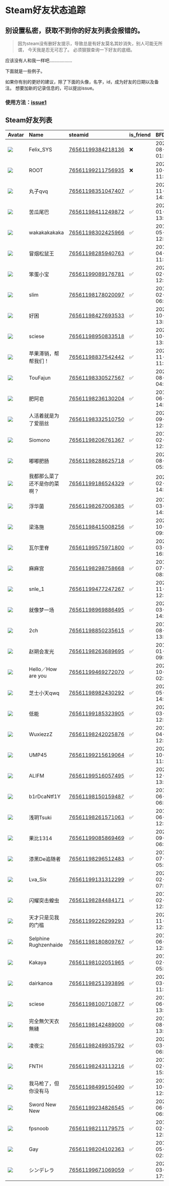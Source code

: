 # Steam好友状态追踪
## 别设置私密，获取不到你的好友列表会报错的。

> 因为steam没有删好友提示，导致总是有好友莫名其妙消失，别人可能无所谓，
> 今天我是忍无可忍了。 必须狠狠查询一下好友的底细。

应该没有人和我一样吧………………

下面就是一些例子。

如果你有别的更好的建议，除了下面的头像，名字，id，成为好友的日期以及备注。 想要加新的记录信息的，可以提出issue。

### 使用方法：[issue1](https://github.com/systemannounce/SteamFriends/issues/1)

## Steam好友列表

| Avatar                                                                            | Name                  | steamid                                                                     | is_friend   | BFD                 | Remark   | removed_time        |
|:----------------------------------------------------------------------------------|:----------------------|:----------------------------------------------------------------------------|:------------|:--------------------|:---------|:--------------------|
| ![](https://avatars.steamstatic.com/d41abd4be0b3769e1919802da758591a11639b13.jpg) | Felix_SYS             | [76561199384218136](https://steamcommunity.com/profiles/76561199384218136/) | ❌           | 2022-08-14 01:06:38 |          | 2025-03-22 12:49:45 |
| ![](https://avatars.steamstatic.com/ef15d4fa577672454e11c4dc5fbfa9fc71722ede.jpg) | ROOT                  | [76561199211756935](https://steamcommunity.com/profiles/76561199211756935/) | ❌           | 2021-10-02 11:23:03 |          | 2025-03-22 12:49:45 |
| ![](https://avatars.steamstatic.com/b8a6f62b8b7bd48279016ddb5616f9a555b0cf5d.jpg) | 丸子qvq                 | [76561198351047407](https://steamcommunity.com/profiles/76561198351047407/) | ✅           | 2024-11-29 14:07:05 |          |                     |
| ![](https://avatars.steamstatic.com/f683f9ff6b0ee6a1ae93e5db16267b822e5f4224.jpg) | 苦瓜尾巴                  | [76561198411249872](https://steamcommunity.com/profiles/76561198411249872/) | ✅           | 2023-01-10 13:01:48 |          |                     |
| ![](https://avatars.steamstatic.com/2854c853ec1d596754084a756831552d438030ab.jpg) | wakakakakaka          | [76561198302425966](https://steamcommunity.com/profiles/76561198302425966/) | ✅           | 2016-05-05 12:33:05 |          |                     |
| ![](https://avatars.steamstatic.com/c7d35c406492a7b4e8e8ef46036cdab37006efd2.jpg) | 冒烟松鼠王                 | [76561198285940763](https://steamcommunity.com/profiles/76561198285940763/) | ✅           | 2019-04-11 11:22:59 |          |                     |
| ![](https://avatars.steamstatic.com/71901004b276026f74ee7f559e048f8793c9c655.jpg) | 笨蛋小宝                  | [76561199089176781](https://steamcommunity.com/profiles/76561199089176781/) | ✅           | 2023-02-23 12:59:31 |          |                     |
| ![](https://avatars.steamstatic.com/ce2db02ec17865f6a1346d9bd4b9e5df9d112732.jpg) | slim                  | [76561198178020097](https://steamcommunity.com/profiles/76561198178020097/) | ✅           | 2016-02-17 06:41:39 |          |                     |
| ![](https://avatars.steamstatic.com/148ff422f2245ab66abfeabf3f7506861d6b703b.jpg) | 好困                    | [76561198427693533](https://steamcommunity.com/profiles/76561198427693533/) | ✅           | 2023-10-04 13:20:39 |          |                     |
| ![](https://avatars.steamstatic.com/098f9b9670deed1cc897658f570bbce995f10e7a.jpg) | sciese                | [76561198950833518](https://steamcommunity.com/profiles/76561198950833518/) | ✅           | 2023-10-06 13:19:05 |          |                     |
| ![](https://avatars.steamstatic.com/6c4878c8db9c3dce732a4d5292e491bd8a0e9bfc.jpg) | 苹果滞销，帮帮我们！            | [76561198837542442](https://steamcommunity.com/profiles/76561198837542442/) | ✅           | 2024-11-16 11:14:57 |          |                     |
| ![](https://avatars.steamstatic.com/efc9d38689b938709247cbf6ee75482c02f5e5f0.jpg) | TouFajun              | [76561198330527567](https://steamcommunity.com/profiles/76561198330527567/) | ✅           | 2024-08-20 04:37:25 |          |                     |
| ![](https://avatars.steamstatic.com/bcde6ca5efa44efd02608b9eedb384a23aa83e53.jpg) | 肥阿皂                   | [76561198236130204](https://steamcommunity.com/profiles/76561198236130204/) | ✅           | 2016-06-03 14:18:29 |          |                     |
| ![](https://avatars.steamstatic.com/4ed6b0af91c8f7a9d6de76dc7d5d51d10ac820fc.jpg) | 人活着就是为了爱丽丝            | [76561198332510750](https://steamcommunity.com/profiles/76561198332510750/) | ✅           | 2023-09-10 12:33:09 |          |                     |
| ![](https://avatars.steamstatic.com/53928ac2293562c639764f4780b20cd387083bd1.jpg) | Siomono               | [76561198206761367](https://steamcommunity.com/profiles/76561198206761367/) | ✅           | 2016-02-11 12:14:52 |          |                     |
| ![](https://avatars.steamstatic.com/4ca66d26e3bd592eed6b6efbeb4b88e604e8f201.jpg) | 嘟嘟肥肠                  | [76561198288625718](https://steamcommunity.com/profiles/76561198288625718/) | ✅           | 2023-08-23 05:45:02 |          |                     |
| ![](https://avatars.steamstatic.com/197b216d0bc0424981342a42f32991cfa94ea29f.jpg) | 我都那么菜了还不是你的菜啊？        | [76561199186524329](https://steamcommunity.com/profiles/76561199186524329/) | ✅           | 2024-02-23 14:51:10 |          |                     |
| ![](https://avatars.steamstatic.com/83aabdd4ea64af330f92693f091c7e9d916c50bf.jpg) | 浮华菌                   | [76561198267006385](https://steamcommunity.com/profiles/76561198267006385/) | ✅           | 2016-03-07 14:59:00 |          |                     |
| ![](https://avatars.steamstatic.com/403a5cd690ed9bd2d3727ee8ddbca33cdc8fb180.jpg) | 梁洛施                   | [76561198415008256](https://steamcommunity.com/profiles/76561198415008256/) | ✅           | 2023-10-29 09:37:48 |          |                     |
| ![](https://avatars.steamstatic.com/20dec5e6cb0851ecd0b9a45c38240036ecd4faef.jpg) | 瓦尔里脊                  | [76561199575971800](https://steamcommunity.com/profiles/76561199575971800/) | ✅           | 2025-03-04 16:07:10 |          |                     |
| ![](https://avatars.steamstatic.com/263ed3afed02d4475f131e8bf5f118bff35e27b7.jpg) | 麻麻宫                   | [76561198298758668](https://steamcommunity.com/profiles/76561198298758668/) | ✅           | 2017-07-23 08:17:45 |          |                     |
| ![](https://avatars.steamstatic.com/2ce14f74b5272b9420039d0466e3b93c5e1e2573.jpg) | snle_1                | [76561199477247267](https://steamcommunity.com/profiles/76561199477247267/) | ✅           | 2024-11-17 12:26:04 |          |                     |
| ![](https://avatars.steamstatic.com/a3b503e9bc1aab1b87e5c6560b6240c235b9cc67.jpg) | 就像梦一场                 | [76561198969886495](https://steamcommunity.com/profiles/76561198969886495/) | ✅           | 2025-03-01 14:49:27 |          |                     |
| ![](https://avatars.steamstatic.com/248f4d950ad81b4bcbe4ff4fa22cc862cca12c56.jpg) | 2ch                   | [76561198850235615](https://steamcommunity.com/profiles/76561198850235615/) | ✅           | 2018-08-14 13:22:13 |          |                     |
| ![](https://avatars.steamstatic.com/fef49e7fa7e1997310d705b2a6158ff8dc1cdfeb.jpg) | 赵朔会发光                 | [76561198263689695](https://steamcommunity.com/profiles/76561198263689695/) | ✅           | 2018-01-04 09:32:21 |          |                     |
| ![](https://avatars.steamstatic.com/473500d02c2acc1024f7e668b9a296a45dc339d8.jpg) | Hello／How are you     | [76561199469272070](https://steamcommunity.com/profiles/76561199469272070/) | ✅           | 2024-10-05 02:23:38 |          |                     |
| ![](https://avatars.steamstatic.com/3264eb98d983b62854a08c6484930789771a008f.jpg) | 芝士小天qwq               | [76561198982430292](https://steamcommunity.com/profiles/76561198982430292/) | ✅           | 2023-05-16 14:38:23 |          |                     |
| ![](https://avatars.steamstatic.com/2e8da0ed5bc972dc7c8989fa0e72a6662b8cc2a8.jpg) | 低能                    | [76561199185323905](https://steamcommunity.com/profiles/76561199185323905/) | ✅           | 2024-03-09 12:24:50 |          |                     |
| ![](https://avatars.steamstatic.com/fc5d8974fd3b0cd4519d382edd70e89172d6da5b.jpg) | WuxiezzZ              | [76561198242025876](https://steamcommunity.com/profiles/76561198242025876/) | ✅           | 2019-04-12 12:58:08 |          |                     |
| ![](https://avatars.steamstatic.com/79d07a5306b0f0e9b387e6b0b37dd541baebef8e.jpg) | UMP45                 | [76561199215619064](https://steamcommunity.com/profiles/76561199215619064/) | ✅           | 2023-10-02 11:22:00 |          |                     |
| ![](https://avatars.steamstatic.com/8ca5bb60823d97263fb9671dda0d6a60f0fa04b8.jpg) | ALIFM                 | [76561199516057495](https://steamcommunity.com/profiles/76561199516057495/) | ✅           | 2024-12-09 13:31:54 |          |                     |
| ![](https://avatars.steamstatic.com/295af442c17361eeb7d41f36936dc6573a20da36.jpg) | b1rDcaNtf1Y           | [76561198150159487](https://steamcommunity.com/profiles/76561198150159487/) | ✅           | 2017-06-18 06:00:07 |          |                     |
| ![](https://avatars.steamstatic.com/814fada4224e546407c770625c1657dc6df69073.jpg) | 浅玥Tsuki               | [76561198261571063](https://steamcommunity.com/profiles/76561198261571063/) | ✅           | 2017-06-23 12:27:02 |          |                     |
| ![](https://avatars.steamstatic.com/95061d0e46c3d460a415ae7dc271ba19c7c4a2be.jpg) | 果比1314                | [76561199085869469](https://steamcommunity.com/profiles/76561199085869469/) | ✅           | 2023-09-29 06:41:21 |          |                     |
| ![](https://avatars.steamstatic.com/e84f16807e766f82c1d1555764dc439a801d4260.jpg) | 漆黑De追随者               | [76561198296512483](https://steamcommunity.com/profiles/76561198296512483/) | ✅           | 2017-07-25 05:47:47 |          |                     |
| ![](https://avatars.steamstatic.com/5e1f5b55d45680aaf2e6245cfce264a0a34947b2.jpg) | Lva_Six               | [76561199131312299](https://steamcommunity.com/profiles/76561199131312299/) | ✅           | 2024-02-14 07:30:12 |          |                     |
| ![](https://avatars.steamstatic.com/b4ee9ffeafabdd8675eaed1e604b0b70a7949a49.jpg) | 闪耀突击蝗虫                | [76561198284484171](https://steamcommunity.com/profiles/76561198284484171/) | ✅           | 2017-02-17 12:09:10 |          |                     |
| ![](https://avatars.steamstatic.com/21bdc7c958ad19a6fbb71fdb23f0263cee60336c.jpg) | 天才只是见我的门槛             | [76561199226299293](https://steamcommunity.com/profiles/76561199226299293/) | ✅           | 2024-11-16 12:03:09 |          |                     |
| ![](https://avatars.steamstatic.com/85144a84a614470bd4e0d3669332994aca9a3ffa.jpg) | Selphine Rughzenhaide | [76561198180809767](https://steamcommunity.com/profiles/76561198180809767/) | ✅           | 2017-06-18 12:05:26 |          |                     |
| ![](https://avatars.steamstatic.com/05081e9f1f025d438a8dcfdbb6a87fc51503783d.jpg) | Kakaya                | [76561198102051965](https://steamcommunity.com/profiles/76561198102051965/) | ✅           | 2016-02-12 05:54:57 |          |                     |
| ![](https://avatars.steamstatic.com/d0d93a79532904154eb8ee763aa4396c64d77a46.jpg) | dairkanoa             | [76561198251393896](https://steamcommunity.com/profiles/76561198251393896/) | ✅           | 2023-03-11 11:10:58 |          |                     |
| ![](https://avatars.steamstatic.com/395c8dab391c63c8a55cb5a5b2ebf9b603572788.jpg) | sciese                | [76561198100710877](https://steamcommunity.com/profiles/76561198100710877/) | ✅           | 2017-06-18 13:44:49 |          |                     |
| ![](https://avatars.steamstatic.com/a04de80eccd293c7d33411cf12c117ffbbf38d36.jpg) | 完全無欠天衣無縫              | [76561198142489000](https://steamcommunity.com/profiles/76561198142489000/) | ✅           | 2017-08-06 13:20:05 |          |                     |
| ![](https://avatars.steamstatic.com/55d74e6c890a8a2a8085f8a960ff4edf03648ebb.jpg) | 凌夜尘                   | [76561198249935792](https://steamcommunity.com/profiles/76561198249935792/) | ✅           | 2023-03-12 06:45:31 |          |                     |
| ![](https://avatars.steamstatic.com/eb5d9e21080f407bf81d05267cca92f84288b3ba.jpg) | FNTH                  | [76561198243113216](https://steamcommunity.com/profiles/76561198243113216/) | ✅           | 2016-02-12 15:05:39 |          |                     |
| ![](https://avatars.steamstatic.com/c677eb535798fa61e703c5c6bab9765107a93f38.jpg) | 我马枪了，但你没有马            | [76561198499150490](https://steamcommunity.com/profiles/76561198499150490/) | ✅           | 2017-10-12 12:29:05 |          |                     |
| ![](https://avatars.steamstatic.com/903abe7401e57792dcb6b3af8b7a7c97e64c1e4e.jpg) | Sword New New         | [76561199234826545](https://steamcommunity.com/profiles/76561199234826545/) | ✅           | 2023-06-11 06:24:36 |          |                     |
| ![](https://avatars.steamstatic.com/1c0e1e0a5476008caa7aae5f9a1bb995f39a1c9c.jpg) | fpsnoob               | [76561198211179575](https://steamcommunity.com/profiles/76561198211179575/) | ✅           | 2016-02-11 12:17:10 |          |                     |
| ![](https://avatars.steamstatic.com/752eb38c3b0bc6f74708ec2c3d44d00bda41edde.jpg) | Gay                   | [76561198204102363](https://steamcommunity.com/profiles/76561198204102363/) | ✅           | 2016-05-24 02:31:44 |          |                     |
| ![](https://avatars.steamstatic.com/fef49e7fa7e1997310d705b2a6158ff8dc1cdfeb.jpg) | シンデレラ                 | [76561199671069059](https://steamcommunity.com/profiles/76561199671069059/) | ✅           | 2025-03-09 17:09:39 |          |                     |
